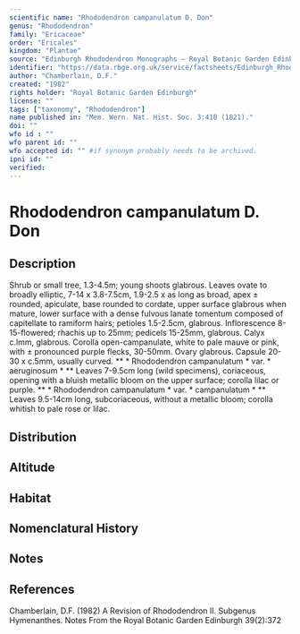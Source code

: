 ```yaml
---
scientific name: "Rhododendron campanulatum D. Don"
genus: "Rhododendron"
family: "Ericaceae"
order: "Ericales"
kingdom: "Plantae"
source: "Edinburgh Rhododendron Monographs – Royal Botanic Garden Edinburgh"
identifier: "https://data.rbge.org.uk/service/factsheets/Edinburgh_Rhododendron_Monographs.xhtml"
author: "Chamberlain, D.F."
created: "1982"
rights holder: "Royal Botanic Garden Edinburgh"
license: ""
tags: ["taxonomy", "Rhododendron"]
name published in: "Mem. Wern. Nat. Hist. Soc. 3:410 (1821)."
doi: ""
wfo id : ""
wfo parent id: ""
wfo accepted id: "" #if synonym probably needs to be archived.                      
ipni id: ""
verified:
---
```


                       

# Rhododendron campanulatum D. Don

## Description
Shrub or small tree, 1.3-4.5m; young shoots glabrous. Leaves ovate to broadly elliptic, 7-14 x 3.8-7.5cm, 1.9-2.5 x as long as broad, apex ± rounded, apiculate, base rounded to cordate, upper surface glabrous when mature, lower surface with a dense fulvous lanate tomentum composed of capitellate to ramiform hairs; petioles 1.5-2.5cm, glabrous. Inflorescence 8-15-flowered; rhachis up to 25mm; pedicels 15-25mm, glabrous. Calyx c.lmm, glabrous. Corolla open-campanulate, white to pale mauve or pink, with ± pronounced purple flecks, 30-50mm. Ovary glabrous. Capsule 20-30 x c.5mm, usually curved. ** * Rhododendron campanulatum * var. * aeruginosum * ** Leaves 7-9.5cm long (wild specimens), coriaceous, opening with a bluish metallic bloom on the upper surface; corolla lilac or purple. ** * Rhododendron campanulatum * var. * campanulatum * ** Leaves 9.5-14cm long, subcoriaceous, without a metallic bloom; corolla whitish to pale rose or lilac.

## Distribution


## Altitude


## Habitat


## Nomenclatural History

                       
## Notes


## References

Chamberlain, D.F. (1982) A Revision of Rhododendron II. Subgenus Hymenanthes. Notes From the Royal Botanic Garden Edinburgh 39(2):372
